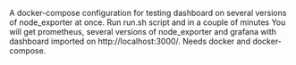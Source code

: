 A docker-compose configuration for testing dashboard on several versions of
node_exporter at once. Run run.sh script and in a couple of minutes You will
get prometheus, several versions of node_exporter and grafana with dashboard
imported on http://localhost:3000/. Needs docker and docker-compose.
